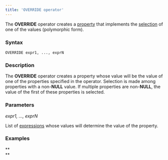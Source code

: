 ```yaml
---
title: 'OVERRIDE operator'
---
```


The **OVERRIDE** operator creates a [property](Properties.md) that implements the [selection](Selection_CASE_IF_MULTI_OVERRIDE_EXCLUSIVE.md#Selection(CASE,IF,MULTI,OVERRIDE,EXCLUSIVE)-exclusive) of one of the values (polymorphic form).

### Syntax

    OVERRIDE expr1, ..., exprN

### Description

The **OVERRIDE** operator creates a property whose value will be the value of one of the properties specified in the operator. Selection is made among properties with a non-**NULL** value. If multiple properties are non-**NULL**, the value of the first of these properties is selected.

### Parameters

*expr1, ..., exprN*

List of [expressions](Expression.md) whose values will determine the value of the property.

### Examples



**  
**
